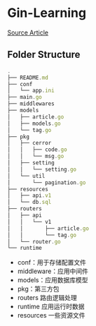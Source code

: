 # Gin-Learning

[Source Article](https://studygolang.com/subject/194)


## Folder Structure

```js
.
├── README.md
├── conf
│   └── app.ini
├── main.go
├── middlewares
├── models
│   ├── article.go
│   ├── models.go
│   └── tag.go
├── pkg
│   ├── cerror
│   │   ├── code.go
│   │   └── msg.go
│   ├── setting
│   │   └── setting.go
│   └── util
│       └── pagination.go
├── resources
│   ├── api.v1
│   └── db.sql
├── routers
│   ├── api
│   │   └── v1
│   │       ├── article.go
│   │       └── tag.go
│   └── router.go
└── runtime
```

- conf：用于存储配置文件
- middleware：应用中间件
- models：应用数据库模型
- pkg：第三方包
- routers 路由逻辑处理
- runtime 应用运行时数据
- resources 一些资源文件
